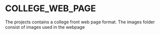 # COLLEGE_WEB_PAGE
The projects contains a college front web page format.
The images folder consist of images used in the webpage
